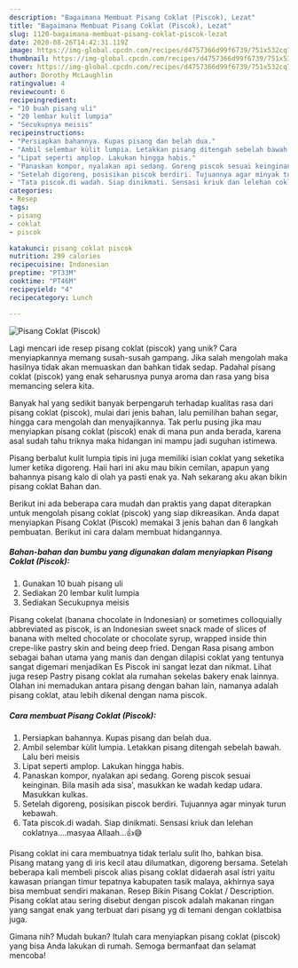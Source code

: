 ```yaml
---
description: "Bagaimana Membuat Pisang Coklat (Piscok), Lezat"
title: "Bagaimana Membuat Pisang Coklat (Piscok), Lezat"
slug: 1120-bagaimana-membuat-pisang-coklat-piscok-lezat
date: 2020-08-26T14:42:31.119Z
image: https://img-global.cpcdn.com/recipes/d4757366d99f6739/751x532cq70/pisang-coklat-piscok-foto-resep-utama.jpg
thumbnail: https://img-global.cpcdn.com/recipes/d4757366d99f6739/751x532cq70/pisang-coklat-piscok-foto-resep-utama.jpg
cover: https://img-global.cpcdn.com/recipes/d4757366d99f6739/751x532cq70/pisang-coklat-piscok-foto-resep-utama.jpg
author: Dorothy McLaughlin
ratingvalue: 4
reviewcount: 6
recipeingredient:
- "10 buah pisang uli"
- "20 lembar kulit lumpia"
- "Secukupnya meisis"
recipeinstructions:
- "Persiapkan bahannya. Kupas pisang dan belah dua."
- "Ambil selembar kùlit lumpia. Letakkan pisang ditengah sebelah bawah. Lalu beri meisis"
- "Lipat seperti amplop. Lakukan hingga habis."
- "Panaskan kompor, nyalakan api sedang. Goreng piscok sesuai keinginan. Bila masih ada sisa&#39;, masukkan ke wadah kedap udara. Masukkan kulkas."
- "Setelah digoreng, posisikan piscok berdiri. Tujuannya agar minyak turun kebawah."
- "Tata piscok.di wadah. Siap dinikmati. Sensasi kriuk dan lelehan coklatnya....masyaa Allaah...👍😅"
categories:
- Resep
tags:
- pisang
- coklat
- piscok

katakunci: pisang coklat piscok 
nutrition: 299 calories
recipecuisine: Indonesian
preptime: "PT33M"
cooktime: "PT46M"
recipeyield: "4"
recipecategory: Lunch

---
```



![Pisang Coklat (Piscok)](https://img-global.cpcdn.com/recipes/d4757366d99f6739/751x532cq70/pisang-coklat-piscok-foto-resep-utama.jpg)

Lagi mencari ide resep pisang coklat (piscok) yang unik? Cara menyiapkannya memang susah-susah gampang. Jika salah mengolah maka hasilnya tidak akan memuaskan dan bahkan tidak sedap. Padahal pisang coklat (piscok) yang enak seharusnya punya aroma dan rasa yang bisa memancing selera kita.

Banyak hal yang sedikit banyak berpengaruh terhadap kualitas rasa dari pisang coklat (piscok), mulai dari jenis bahan, lalu pemilihan bahan segar, hingga cara mengolah dan menyajikannya. Tak perlu pusing jika mau menyiapkan pisang coklat (piscok) enak di mana pun anda berada, karena asal sudah tahu triknya maka hidangan ini mampu jadi suguhan istimewa.

Pisang berbalut kulit lumpia tipis ini juga memiliki isian coklat yang seketika lumer ketika digoreng. Haii hari ini aku mau bikin cemilan, apapun yang bahannya pisang kalo di olah ya pasti enak ya. Nah sekarang aku akan bikin pisang coklat Bahan dan.


Berikut ini ada beberapa cara mudah dan praktis yang dapat diterapkan untuk mengolah pisang coklat (piscok) yang siap dikreasikan. Anda dapat menyiapkan Pisang Coklat (Piscok) memakai 3 jenis bahan dan 6 langkah pembuatan. Berikut ini cara dalam membuat hidangannya.

<!--inarticleads1-->

##### Bahan-bahan dan bumbu yang digunakan dalam menyiapkan Pisang Coklat (Piscok):

1. Gunakan 10 buah pisang uli
1. Sediakan 20 lembar kulit lumpia
1. Sediakan Secukupnya meisis


Pisang cokelat (banana chocolate in Indonesian) or sometimes colloquially abbreviated as piscok, is an Indonesian sweet snack made of slices of banana with melted chocolate or chocolate syrup, wrapped inside thin crepe-like pastry skin and being deep fried. Dengan Rasa pisang ambon sebagai bahan utama yang manis dan dengan dilapisi coklat yang tentunya sangat digemari menjadikan Es Piscok ini sangat lezat dan nikmat. Lihat juga resep Pastry pisang coklat ala rumahan sekelas bakery enak lainnya. Olahan ini memadukan antara pisang dengan bahan lain, namanya adalah pisang coklat, atau lebih dikenal dengan nama piscok. 

<!--inarticleads2-->

##### Cara membuat Pisang Coklat (Piscok):

1. Persiapkan bahannya. Kupas pisang dan belah dua.
1. Ambil selembar kùlit lumpia. Letakkan pisang ditengah sebelah bawah. Lalu beri meisis
1. Lipat seperti amplop. Lakukan hingga habis.
1. Panaskan kompor, nyalakan api sedang. Goreng piscok sesuai keinginan. Bila masih ada sisa&#39;, masukkan ke wadah kedap udara. Masukkan kulkas.
1. Setelah digoreng, posisikan piscok berdiri. Tujuannya agar minyak turun kebawah.
1. Tata piscok.di wadah. Siap dinikmati. Sensasi kriuk dan lelehan coklatnya....masyaa Allaah...👍😅


Pisang coklat ini cara membuatnya tidak terlalu sulit lho, bahkan bisa. Pisang matang yang di iris kecil atau dilumatkan, digoreng bersama. Setelah beberapa kali membeli piscok alias pisang coklat didaerah asal istri yaitu kawasan priangan timur tepatnya kabupaten tasik malaya, akhirnya saya bisa membuat sendiri makanan. Resep Bikin Pisang Coklat / Description. Pisang coklat atau sering disebut dengan piscok adalah makanan ringan yang sangat enak yang terbuat dari pisang yg di temani dengan coklatbisa juga. 

Gimana nih? Mudah bukan? Itulah cara menyiapkan pisang coklat (piscok) yang bisa Anda lakukan di rumah. Semoga bermanfaat dan selamat mencoba!
